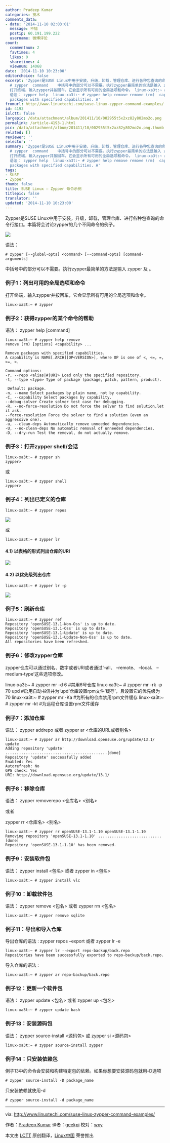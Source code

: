 ```yaml
---
author: Pradeep Kumar
categories: 技术
comments_data:
- date: '2014-11-10 02:03:01'
  message: 不错
  postip: 60.191.199.222
  username: 微博评论
count:
  commentnum: 2
  favtimes: 4
  likes: 0
  sharetimes: 4
  viewnum: 14068
date: '2014-11-10 10:23:00'
editorchoice: false
excerpt: 'Zypper是SUSE Linux中用于安装，升级，卸载，管理仓库、进行各种包查询的命令行接口。本篇将会讨论zypper的几个不同命令的例子。  语法：
  # zypper  command    中括号中的部分可以不需要。执行zypper最简单的方法是输入 zypper 及 。 例子1：列出可用的全局选项和命令
  打开终端，输入zypper并按回车，它会显示所有可用的全局选项和命令。 linux-xa3t:~ # zypper  例子2：获得zypper的某个命令的帮助
  语法： zypper help  linux-xa3t:~ # zypper help remove remove (rm)  capability ... Remove
  packages with specified capabilities. A'
fromurl: http://www.linuxtechi.com/suse-linux-zypper-command-examples/
id: 4193
islctt: false
largepic: /data/attachment/album/201411/10/002955t5x2xz82y802mo2o.png
permalink: /article-4193-1.html
pic: /data/attachment/album/201411/10/002955t5x2xz82y802mo2o.png.thumb.jpg
related: []
reviewer: ''
selector: ''
summary: 'Zypper是SUSE Linux中用于安装，升级，卸载，管理仓库、进行各种包查询的命令行接口。本篇将会讨论zypper的几个不同命令的例子。  语法：
  # zypper  command    中括号中的部分可以不需要。执行zypper最简单的方法是输入 zypper 及 。 例子1：列出可用的全局选项和命令
  打开终端，输入zypper并按回车，它会显示所有可用的全局选项和命令。 linux-xa3t:~ # zypper  例子2：获得zypper的某个命令的帮助
  语法： zypper help  linux-xa3t:~ # zypper help remove remove (rm)  capability ... Remove
  packages with specified capabilities. A'
tags:
- SUSE
- Zypper
thumb: false
title: SUSE Linux – Zypper 命令示例
titlepic: false
translator: ''
updated: '2014-11-10 10:23:00'
---
```


Zypper是SUSE Linux中用于安装，升级，卸载，管理仓库、进行各种包查询的命令行接口。本篇将会讨论zypper的几个不同命令的例子。


![](/data/attachment/album/201411/10/002955t5x2xz82y802mo2o.png)


语法：



```
# zypper [--global-opts] <command> [--command-opts] [command-arguments]

```

中括号中的部分可以不需要。执行zypper最简单的方法是输入 zypper 及 。


### 例子1：列出可用的全局选项和命令


打开终端，输入zypper并按回车，它会显示所有可用的全局选项和命令。



```
linux-xa3t:~ # zypper

```

### 例子2：获得zypper的某个命令的帮助


语法： zypper help [command]



```
linux-xa3t:~ # zypper help remove
remove (rm) [options] <capability> ...

Remove packages with specified capabilities.
A capability is NAME[.ARCH][OP<VERSION>], where OP is one of <, <=, =, >=, >.

Command options:
-r, --repo <alias|#|URI> Load only the specified repository.
-t, --type <type> Type of package (package, patch, pattern, product).

 Default: package.
-n, --name Select packages by plain name, not by capability.
-C, --capability Select packages by capability.
--debug-solver Create solver test case for debugging.
-R, --no-force-resolution Do not force the solver to find solution,let it ask.
--force-resolution Force the solver to find a solution (even an aggressive one).
-u, --clean-deps Automatically remove unneeded dependencies.
-U, --no-clean-deps No automatic removal of unneeded dependencies.
-D, --dry-run Test the removal, do not actually remove.

```

### 例子3：打开zypper shell/会话



```
linux-xa3t:~ # zypper sh
zypper>

```

或



```
linux-xa3t:~ # zypper shell
zypper>

```

### 例子4：列出已定义的仓库



```
linux-xa3t:~ # zypper repos

```

![](/data/attachment/album/201411/10/002958xzbbsh9xrbijrtda.png)


或



```
linux-xa3t:~ # zypper lr

```

#### 4.1) 以表格的形式列出仓库的URI


![](/data/attachment/album/201411/10/002959cexnmqfpmcfhhpt9.png)


#### 4.2) 以优先级列出仓库



```
linux-xa3t:~ # zypper lr -p

```

![](/data/attachment/album/201411/10/003001o89tuy8mjg8f86df.png)


### 例子5：刷新仓库



```
linux-xa3t:~ # zypper ref
Repository 'openSUSE-13.1-Non-Oss' is up to date.
Repository 'openSUSE-13.1-Oss' is up to date.
Repository 'openSUSE-13.1-Update' is up to date.
Repository 'openSUSE-13.1-Update-Non-Oss' is up to date.
All repositories have been refreshed.

```

### 例子6：修改zypper仓库


zypper仓库可以通过别名、数字或者URI或者通过‘–all、 –remote、 –local、 –medium-type’这些选项修改。


linux-xa3t:~ # zypper mr -d 6 #禁用6号仓库 linux-xa3t:~ # zypper mr -rk -p 70 upd #启用自动书信并为‘upd’仓库设置rpm文件‘缓存’，且设置它的优先级为70 linux-xa3t:~ # zypper mr -Ka #为所有的仓库禁用rpm文件缓存 linux-xa3t:~ # zypper mr -kt #为远程仓库设置rpm文件缓存


### 例子7：添加仓库


语法： zypper addrepo 或者 zypper ar <仓库的URL或者别名>



```
linux-xa3t:~ # zypper ar http://download.opensuse.org/update/13.1/ update
Adding repository 'update' .............................................[done]
Repository 'update' successfully added
Enabled: Yes
Autorefresh: No
GPG check: Yes
URI: http://download.opensuse.org/update/13.1/

```

### 例子8：移除仓库


语法： zypper removerepo <仓库名> <别名>


或者


zypper rr <仓库名> <别名>



```
linux-xa3t:~ # zypper rr openSUSE-13.1-1.10 openSUSE-13.1-1.10
Removing repository 'openSUSE-13.1-1.10' ............................[done]
Repository 'openSUSE-13.1-1.10' has been removed.

```

### 例子9：安装软件包


语法： zypper install <包名> 或者 zypper in <包名>



```
linux-xa3t:~ # zypper install vlc

```

### 例子10：卸载软件包


语法： zypper remove <包名> 或者 zypper rm <包名>



```
linux-xa3t:~ # zypper remove sqlite

```

### 例子11：导出和导入仓库


导出仓库的语法 : zypper repos –export 或者 zypper lr -e



```
linux-xa3t:~ # zypper lr --export repo-backup/back.repo
Repositories have been successfully exported to repo-backup/back.repo.

```

导入仓库的语法 :



```
linux-xa3t:~ # zypper ar repo-backup/back.repo

```

### 例子12：更新一个软件包


语法： zypper update <包名> 或者 zypper up <包名>



```
linux-xa3t:~ # zypper update bash

```

### 例子13：安装源码包


语法： zypper source-install <源码包> 或 zypper si <源码包>



```
linux-xa3t:~ # zypper source-install zypper

```

### 例子14：只安装依赖包


例子13中的命令会安装和构建特定包的依赖。如果你想要安装源码包就用-D选项



```
# zypper source-install -D package_name

```

只安装依赖就使用-d



```
# zypper source-install -d package_name

```



---


via: <http://www.linuxtechi.com/suse-linux-zypper-command-examples/>


作者：[Pradeep Kumar](http://www.linuxtechi.com/author/pradeep/) 译者：[geekpi](https://github.com/geekpi) 校对：[wxy](https://github.com/wxy)


本文由 [LCTT](https://github.com/LCTT/TranslateProject) 原创翻译，[Linux中国](http://linux.cn/) 荣誉推出